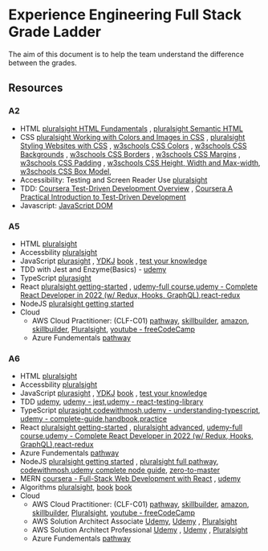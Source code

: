 # Experience Engineering Full Stack Grade Ladder

The aim of this document is to help the team understand the difference between the grades.

## Resources
### A2

- HTML [pluralsight HTML Fundamentals](https://app.pluralsight.com/library/courses/html-fundamentals/table-of-contents) , [pluralsight Semantic HTML](https://app.pluralsight.com/library/courses/semantic-html-2329/table-of-contents)
- CSS [pluralsight Working with Colors and Images in CSS](https://app.pluralsight.com/library/courses/working-colors-images-css/table-of-contents) , [pluralsight Styling Websites with CSS](https://app.pluralsight.com/library/courses/styling-websites-css/table-of-contents) , [w3schools CSS Colors](https://www.w3schools.com/css/css_colors.asp) , [w3schools CSS Backgrounds](https://www.w3schools.com/css/css_background.asp) , [w3schools CSS Borders](https://www.w3schools.com/css/css_border.asp) , [w3schools CSS Margins](https://www.w3schools.com/css/css_margin.asp) , [w3schools CSS Padding](https://www.w3schools.com/css/css_padding.asp) , [w3schools CSS Height, Width and Max-width](https://www.w3schools.com/css/css_dimension.asp), [w3schools CSS Box Model](https://www.w3schools.com/css/css_boxmodel.asp), 
- Accessibility: Testing and Screen Reader Use [pluralsight](https://app.pluralsight.com/library/courses/accessibility-testing-and-screen-reader/table-of-contents)
- TDD: [Coursera Test-Driven Development Overview](https://www.coursera.org/learn/test-driven-development-overview) , [Coursera A Practical Introduction to Test-Driven Development](https://www.coursera.org/learn/a-practical-introduction-to-test-driven-development)
- Javascript: [JavaScript DOM](https://www.javascripttutorial.net/javascript-dom/)

### A5

- HTML [pluralsight](https://www.pluralsight.com/courses/html-fundamentals)
- Accessbility [pluralsight](https://app.pluralsight.com/library/courses/web-accessibility-getting-started/table-of-contents)
- JavaScript [plurasight](https://app.pluralsight.com/paths/skill/javascript-core-language) , [YDKJ](https://github.com/getify/You-Dont-Know-JS/tree/1st-ed) [book](https://www.amazon.co.uk/JavaScript-Definitive-Guide-Guides/dp/0596805527/ref=asc_df_0596805527/?tag=googshopuk-21&linkCode=df0&hvadid=310913487979&hvpos=&hvnetw=g&hvrand=8467159689545982706&hvpone=&hvptwo=&hvqmt=&hvdev=c&hvdvcmdl=&hvlocint=&hvlocphy=1007151&hvtargid=pla-433054820762&psc=1&th=1&psc=1) , [test your knowledge](https://www.testdome.com/questions?sets=public%2Cpremium&sort=none&skills=4-2)
- TDD with Jest and Enzyme(Basics) - [udemy](https://www.udemy.com/share/101XEw3@NJpoNmGRGwGFJT05sffbUqTl36U633bnUGysStltMK6GR1STMkWR99R9CPajy8-4/)
- TypeScript [plurasight](https://app.pluralsight.com/paths/skill/typescript-core-language)
- React [pluralsight getting-started](https://app.pluralsight.com/library/courses/react-js-getting-started/table-of-contents) , [udemy-full course](https://www.udemy.com/course/react-the-complete-guide-incl-redux/),[udemy - Complete React Developer in 2022 (w/ Redux, Hooks, GraphQL)](https://www.udemy.com/course/complete-react-developer-zero-to-mastery/),[react-redux](https://www.udemy.com/course/react-redux/)
- NodeJS  [pluralsight getting started](https://www.pluralsight.com/paths/working-with-nodejs)
- Cloud
    - AWS Cloud Practitioner: (CLF-C01) [pathway](https://degreed.com/pathway/1pnlvmk78n/pathway), [skillbuilder](https://explore.skillbuilder.aws/learn/course/external/view/elearning/134/aws-cloud-practitioner-essentials?dt=tile&tile=fdt), [amazon](https://aws.amazon.com/training/digital/?cta=tctopbanner), [skillbuilder](https://explore.skillbuilder.aws/learn?cta=dt_topbanner), [Pluralsight](https://app.pluralsight.com/library/courses/aws-cloud-practitioner-exam-prep), [youtube - freeCodeCamp](https://www.youtube.com/watch?v=3hLmDS179YE)
    - Azure Fundementals [pathway](https://app.pluralsight.com/explore/certifications/topics/azure?trackId=5ac418bd-60e8-480c-8c22-37384d0e528c&examPrepId=eaa6d647-8e90-42e6-a588-46d54639a9d1)

### A6

- HTML [pluralsight](https://www.pluralsight.com/courses/html-fundamentals)
- Accessbility [pluralsight](https://app.pluralsight.com/library/courses/web-accessibility-getting-started/table-of-contents)
- JavaScript [plurasight](https://app.pluralsight.com/paths/skill/javascript-core-language) , [YDKJ](https://github.com/getify/You-Dont-Know-JS/tree/1st-ed) [book](https://www.amazon.co.uk/JavaScript-Definitive-Guide-Guides/dp/0596805527/ref=asc_df_0596805527/?tag=googshopuk-21&linkCode=df0&hvadid=310913487979&hvpos=&hvnetw=g&hvrand=8467159689545982706&hvpone=&hvptwo=&hvqmt=&hvdev=c&hvdvcmdl=&hvlocint=&hvlocphy=1007151&hvtargid=pla-433054820762&psc=1&th=1&psc=1) , [test your knowledge](https://www.testdome.com/questions?sets=public%2Cpremium&sort=none&skills=4-2)
- TDD [udemy](https://www.udemy.com/share/101XEw3@NJpoNmGRGwGFJT05sffbUqTl36U633bnUGysStltMK6GR1STMkWR99R9CPajy8-4/), [udemy - jest](https://www.udemy.com/course/react-testing-with-jest-and-enzyme/),[udemy - react-testing-library](https://www.udemy.com/course/react-testing-library/)
- TypeScript [plurasight](https://app.pluralsight.com/paths/skill/typescript-core-language),[codewithmosh](https://codewithmosh.com/p/the-ultimate-typescript),[udemy - understanding-typescript](https://www.udemy.com/course/understanding-typescript/), [udemy - complete-guide](https://www.udemy.com/course/typescript-the-complete-developers-guide/),[handbook](https://www.typescriptlang.org/docs/handbook/intro.html),[practice](https://exercism.org/tracks/typescript)
- React [pluralsight getting-started](https://app.pluralsight.com/library/courses/react-js-getting-started/table-of-contents) , [pluralsight advanced](https://app.pluralsight.com/library/courses/reactjs-advanced/table-of-contents), [udemy-full course](https://www.udemy.com/course/react-the-complete-guide-incl-redux/),[udemy - Complete React Developer in 2022 (w/ Redux, Hooks, GraphQL)](https://www.udemy.com/course/complete-react-developer-zero-to-mastery/),[react-redux](https://www.udemy.com/course/react-redux/)
- Azure Fundementals [pathway](https://app.pluralsight.com/explore/certifications/topics/azure?trackId=5ac418bd-60e8-480c-8c22-37384d0e528c&examPrepId=eaa6d647-8e90-42e6-a588-46d54639a9d1)
- NodeJS  [pluralsight getting started](https://www.pluralsight.com/paths/working-with-nodejs) , [pluralsight full pathway](https://www.pluralsight.com/paths/working-with-nodejs), [codewithmosh](https://codewithmosh.com/p/the-complete-node-js-course),[udemy complete node guide](https://www.udemy.com/course/nodejs-the-complete-guide/), [zero-to-master](https://www.udemy.com/course/complete-nodejs-developer-zero-to-mastery/)
- MERN [coursera - Full-Stack Web Development with React](https://www.coursera.org/programs/capgemini-learning-program-71mtd/browse?authProvider=capgemini&productId=x8mwvRC8EeiB6Qq6n4PnfA&productType=s12n&query=reactjs&showMiniModal=true&source=search) , [udemy](https://www.udemy.com/course/react-nodejs-express-mongodb-the-mern-fullstack-guide/)
- Algorithms [pluralsight](https://app.pluralsight.com/library/courses/algorithms-data-structures-part-one/table-of-contents), [book](https://www.amazon.co.uk/Design-patterns-elements-reusable-object-oriented/dp/0201633612/ref=asc_df_0201633612/?tag=googshopuk-21&linkCode=df0&hvadid=310831942794&hvpos=&hvnetw=g&hvrand=14839331031904931882&hvpone=&hvptwo=&hvqmt=&hvdev=c&hvdvcmdl=&hvlocint=&hvlocphy=9045885&hvtargid=pla-395340045790&psc=1) [book](https://www.amazon.com/Clean-Code-Handbook-Software-Craftsmanship/dp/0132350882)
 - Cloud
     - AWS Cloud Practitioner: (CLF-C01) [pathway](https://degreed.com/pathway/1pnlvmk78n/pathway), [skillbuilder](https://explore.skillbuilder.aws/learn/course/external/view/elearning/134/aws-cloud-practitioner-essentials?dt=tile&tile=fdt), [amazon](https://aws.amazon.com/training/digital/?cta=tctopbanner), [skillbuilder](https://explore.skillbuilder.aws/learn?cta=dt_topbanner), [Pluralsight](https://app.pluralsight.com/library/courses/aws-cloud-practitioner-exam-prep), [youtube - freeCodeCamp](https://www.youtube.com/watch?v=3hLmDS179YE)
    - AWS Solution Architect Associate [Udemy](https://www.udemy.com/course/aws-certified-solutions-architect-associate-saa-c02/), [Udemy](https://www.udemy.com/course/aws-certified-solutions-architect-associate-hands-on/) , [Pluralsight](https://app.pluralsight.com/library/courses/demystifying-aws-certified-solutions-architect-associate-exam)
    - AWS Solution Architect Professional [Udemy](https://www.udemy.com/course/aws-solutions-architect-professional/) , [Udemy](https://www.udemy.com/course/aws-certified-solutions-architect-professional-training/) , [Pluralsight](https://app.pluralsight.com/library/courses/demystifying-aws-certified-solutions-architect-associate-exam)
     - Azure Fundementals [pathway](https://app.pluralsight.com/explore/certifications/topics/azure?trackId=5ac418bd-60e8-480c-8c22-37384d0e528c&examPrepId=eaa6d647-8e90-42e6-a588-46d54639a9d1)
